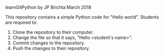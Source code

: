 learnGitPython
by JP Brichta
March 2018

This repository contains a simple Python code for "Hello world". Students are required to:

1. Clone the repository to their computer.
2. Change the file so that it says, "Hello <student's name>".
3. Commit changes to the repository.
4. Push the changes to their repository.
